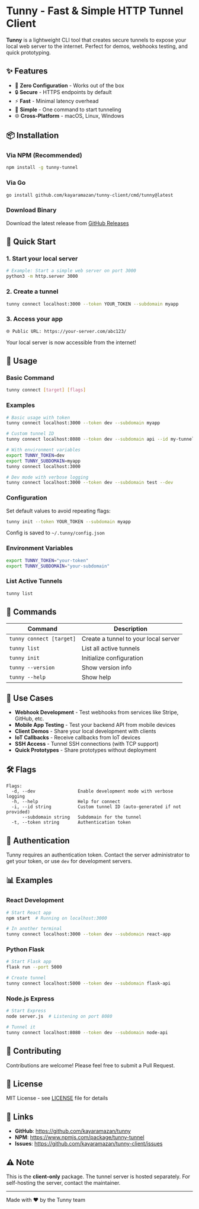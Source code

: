 # Tunny - Fast & Simple HTTP Tunnel Client

**Tunny** is a lightweight CLI tool that creates secure tunnels to expose your local web server to the internet. Perfect for demos, webhooks testing, and quick prototyping.

## ✨ Features

- 🚀 **Zero Configuration** - Works out of the box
- 🔒 **Secure** - HTTPS endpoints by default  
- ⚡ **Fast** - Minimal latency overhead
- 🎯 **Simple** - One command to start tunneling
- 🌐 **Cross-Platform** - macOS, Linux, Windows

## 📦 Installation

### Via NPM (Recommended)

```bash
npm install -g tunny-tunnel
```

### Via Go

```bash
go install github.com/kayaramazan/tunny-client/cmd/tunny@latest
```

### Download Binary

Download the latest release from [GitHub Releases](https://github.com/kayaramazan/tunny-client/releases)

## 🚀 Quick Start

### 1. Start your local server

```bash
# Example: Start a simple web server on port 3000
python3 -m http.server 3000
```

### 2. Create a tunnel

```bash
tunny connect localhost:3000 --token YOUR_TOKEN --subdomain myapp
```

### 3. Access your app

```
🌐 Public URL: https://your-server.com/abc123/
```

Your local server is now accessible from the internet!

## 📖 Usage

### Basic Command

```bash
tunny connect [target] [flags]
```

### Examples

```bash
# Basic usage with token
tunny connect localhost:3000 --token dev --subdomain myapp

# Custom tunnel ID
tunny connect localhost:8080 --token dev --subdomain api --id my-tunnel

# With environment variables
export TUNNY_TOKEN=dev
export TUNNY_SUBDOMAIN=myapp
tunny connect localhost:3000

# Dev mode with verbose logging
tunny connect localhost:3000 --token dev --subdomain test --dev
```

### Configuration

Set default values to avoid repeating flags:

```bash
tunny init --token YOUR_TOKEN --subdomain myapp
```

Config is saved to `~/.tunny/config.json`

### Environment Variables

```bash
export TUNNY_TOKEN="your-token"
export TUNNY_SUBDOMAIN="your-subdomain"
```

### List Active Tunnels

```bash
tunny list
```

## 🔧 Commands

| Command | Description |
|---------|-------------|
| `tunny connect [target]` | Create a tunnel to your local server |
| `tunny list` | List all active tunnels |
| `tunny init` | Initialize configuration |
| `tunny --version` | Show version info |
| `tunny --help` | Show help |

## 🎯 Use Cases

- **Webhook Development** - Test webhooks from services like Stripe, GitHub, etc.
- **Mobile App Testing** - Test your backend API from mobile devices
- **Client Demos** - Share your local development with clients
- **IoT Callbacks** - Receive callbacks from IoT devices
- **SSH Access** - Tunnel SSH connections (with TCP support)
- **Quick Prototypes** - Share prototypes without deployment

## 🛠️ Flags

```
Flags:
  -d, --dev                Enable development mode with verbose logging
  -h, --help               Help for connect
  -i, --id string          Custom tunnel ID (auto-generated if not provided)
      --subdomain string   Subdomain for the tunnel
  -t, --token string       Authentication token
```

## 🔐 Authentication

Tunny requires an authentication token. Contact the server administrator to get your token, or use `dev` for development servers.

## 📊 Examples

### React Development

```bash
# Start React app
npm start  # Running on localhost:3000

# In another terminal
tunny connect localhost:3000 --token dev --subdomain react-app
```

### Python Flask

```bash
# Start Flask app
flask run --port 5000

# Create tunnel
tunny connect localhost:5000 --token dev --subdomain flask-api
```

### Node.js Express

```bash
# Start Express
node server.js  # Listening on port 8080

# Tunnel it
tunny connect localhost:8080 --token dev --subdomain node-api
```

## 🤝 Contributing

Contributions are welcome! Please feel free to submit a Pull Request.

## 📄 License

MIT License - see [LICENSE](LICENSE) file for details

## 🔗 Links

- **GitHub**: https://github.com/kayaramazan/tunny
- **NPM**: https://www.npmjs.com/package/tunny-tunnel
- **Issues**: https://github.com/kayaramazan/tunny-client/issues

## ⚠️ Note

This is the **client-only** package. The tunnel server is hosted separately. For self-hosting the server, contact the maintainer.

---

Made with ❤️ by the Tunny team


